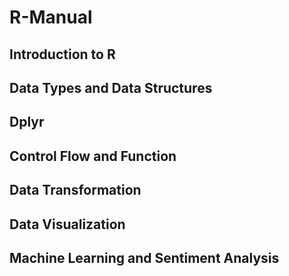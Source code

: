 # R-Manual

## Introduction to R

## Data Types and Data Structures

## Dplyr

## Control Flow and Function

## Data Transformation

## Data Visualization

## Machine Learning and Sentiment Analysis

